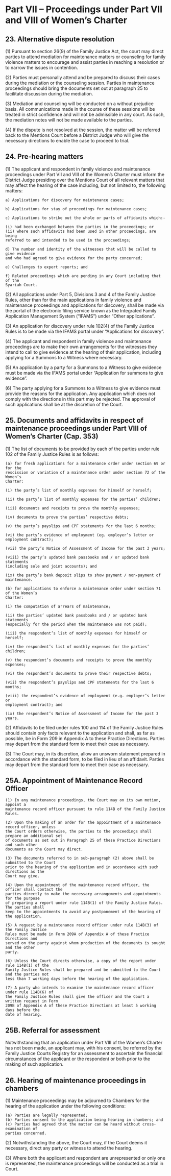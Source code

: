 # Part VII – Proceedings under Part VII and VIII of Women’s Charter

## 23. Alternative dispute resolution

(1) Pursuant to section 26(9) of the Family Justice Act, the court may direct parties to attend
mediation for maintenance matters or counseling for family violence matters to
encourage and assist parties in reaching a resolution or to narrow the issues in
contention.

(2) Parties must personally attend and be prepared to discuss their cases during the
mediation or the counseling session. Parties in maintenance proceedings should bring
the documents set out at paragraph 25 to facilitate discussion during the mediation.

(3) Mediation and counseling will be conducted on a without prejudice basis. All
communications made in the course of these sessions will be treated in strict confidence
and will not be admissible in any court. As such, the mediation notes will not be made
available to the parties.

(4) If the dispute is not resolved at the session, the matter will be referred back to the
Mentions Court before a District Judge who will give the necessary directions to enable
the case to proceed to trial.


## 24. Pre-hearing matters

(1) The applicant and respondent in family violence and maintenance proceedings under
Part VII and VIII of the Women’s Charter must inform the District Judge presiding
over the Mentions Court of all relevant matters that may affect the hearing of the case
including, but not limited to, the following matters:

```
a) Applications for discovery for maintenance cases;
```
```
b) Applications for stay of proceedings for maintenance cases;
```
```
c) Applications to strike out the whole or parts of affidavits which:-
```
```
(i) had been exchanged between the parties in the proceedings; or
(ii) where such affidavits had been used in other proceedings, are being
referred to and intended to be used in the proceedings;
```
```
d) The number and identity of the witnesses that will be called to give evidence
and who had agreed to give evidence for the party concerned;
```
```
e) Challenges to expert reports; and
```
```
f) Related proceedings which are pending in any Court including that of the
Syariah Court.
```
(2) All applications under Part 5, Divisions 3 and 4 of the Family Justice Rules, other than
for the main applications in family violence and maintenance proceedings and
applications for discovery, shall be made via the portal of the electronic filing service
known as the Integrated Family Application Management System (“IFAMS”) under
“Other applications”.

(3) An application for discovery under rule 102(4) of the Family Justice Rules is to be made
via the IFAMS portal under “Applications for discovery”.

(4) The applicant and respondent in family violence and maintenance proceedings are to
make their own arrangements for the witnesses they intend to call to give evidence at
the hearing of their application, including applying for a Summons to a Witness where
necessary.

(5) An application by a party for a Summons to a Witness to give evidence must be made
via the IFAMS portal under “Application for summons to give evidence”.

(6) The party applying for a Summons to a Witness to give evidence must provide the
reasons for the application. Any application which does not comply with the directions
in this part may be rejected. The approval of such applications shall be at the discretion
of the Court.


## 25. Documents and affidavits in respect of maintenance proceedings under Part VIII of Women’s Charter (Cap. 353)

(1) The list of documents to be provided by each of the parties under rule 102 of the Family
Justice Rules is as follows:

```
(a) for fresh applications for a maintenance order under section 69 or for the
rescission or variation of a maintenance order under section 72 of the Women’s
Charter:
```
```
(i) the party’s list of monthly expenses for himself or herself;
```
```
(ii) the party’s list of monthly expenses for the parties’ children;
```
```
(iii) documents and receipts to prove the monthly expenses;
```
```
(iv) documents to prove the parties’ respective debts;
```
```
(v) the party’s payslips and CPF statements for the last 6 months;
```
```
(vi) the party’s evidence of employment (eg. employer’s letter or
employment contract);
```
```
(vii) the party’s Notice of Assessment of Income for the past 3 years;
```
```
(viii) the party’s updated bank passbooks and / or updated bank statements
(including sole and joint accounts); and
```
```
(ix) the party’s bank deposit slips to show payment / non-payment of
maintenance.
```
```
(b) for applications to enforce a maintenance order under section 71 of the Women’s
Charter:
```
```
(i) the computation of arrears of maintenance;
```
```
(ii) the parties’ updated bank passbooks and / or updated bank statements
(especially for the period when the maintenance was not paid);
```
```
(iii) the respondent’s list of monthly expenses for himself or herself;
```
```
(iv) the respondent’s list of monthly expenses for the parties’ children;
```

```
(v) the respondent’s documents and receipts to prove the monthly expenses;
```
```
(vi) the respondent’s documents to prove their respective debts;
```
```
(vii) the respondent’s payslips and CPF statements for the last 6 months;
```
```
(viii) the respondent’s evidence of employment (e.g. employer’s letter or
employment contract); and
```
```
(ix) the respondent’s Notice of Assessment of Income for the past 3 years.
```
(2) Affidavits to be filed under rules 100 and 114 of the Family Justice Rules should contain
only facts relevant to the application and shall, as far as possible, be in Form 209 in
Appendix A to these Practice Directions. Parties may depart from the standard form to
meet their case as necessary.

(3) The Court may, in its discretion, allow an unsworn statement prepared in accordance
with the standard form, to be filed in lieu of an affidavit. Parties may depart from the
standard form to meet their case as necessary.


## 25A. Appointment of Maintenance Record Officer

```
(1) In any maintenance proceedings, the Court may on its own motion, appoint a
maintenance record officer pursuant to rule 114B of the Family Justice Rules.
```
```
(2) Upon the making of an order for the appointment of a maintenance record officer, unless
the Court orders otherwise, the parties to the proceedings shall prepare an additional set
of documents as set out in Paragraph 25 of these Practice Directions and such other
documents as the Court may direct.
```
```
(3) The documents referred to in sub-paragraph (2) above shall be submitted to the Court
prior to the hearing of the application and in accordance with such directions as the
Court may give.
```
```
(4) Upon the appointment of the maintenance record officer, the officer shall contact the
parties directly to make the necessary arrangements and appointments for the purpose
of preparing a report under rule 114B(1) of the Family Justice Rules. The parties shall
keep to the appointments to avoid any postponement of the hearing of the application.
```
```
(5) A request by a maintenance record officer under rule 114B(3) of the Family Justice
Rules must be made in Form 209A of Appendix A of these Practice Directions and
served on the party against whom production of the documents is sought and the other
party.
```
```
(6) Unless the Court directs otherwise, a copy of the report under rule 114B(1) of the
Family Justice Rules shall be prepared and be submitted to the Court and the parties not
less than 7 working days before the hearing of the application.
```
```
(7) A party who intends to examine the maintenance record officer under rule 114B(6) of
the Family Justice Rules shall give the officer and the Court a written request in Form
209B of Appendix A of these Practice Directions at least 5 working days before the
date of hearing.
```
## 25B. Referral for assessment

Notwithstanding that an application under Part VIII of the Women’s Charter has not been
made, an applicant may, with his consent, be referred by the Family Justice Courts Registry for
an assessment to ascertain the financial circumstances of the applicant or the respondent or
both prior to the making of such application.


## 26. Hearing of maintenance proceedings in chambers

(1) Maintenance proceedings may be adjourned to Chambers for the hearing of the
application under the following conditions:

```
(a) Parties are legally represented;
(b) Parties consent to the application being hearing in chambers; and
(c) Parties had agreed that the matter can be heard without cross-examination of
parties concerned.
```
(2) Notwithstanding the above, the Court may, if the Court deems it necessary, direct any
party or witness to attend the hearing.

(3) Where both the applicant and respondent are unrepresented or only one is represented,
the maintenance proceedings will be conducted as a trial in Court.